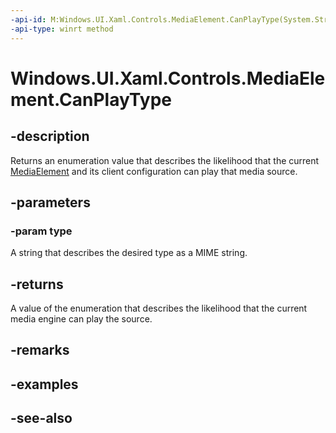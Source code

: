 ```yaml
---
-api-id: M:Windows.UI.Xaml.Controls.MediaElement.CanPlayType(System.String)
-api-type: winrt method
---
```


<!-- Method syntax
public Windows.UI.Xaml.Media.MediaCanPlayResponse CanPlayType(System.String type)
-->

# Windows.UI.Xaml.Controls.MediaElement.CanPlayType

## -description
Returns an enumeration value that describes the likelihood that the current [MediaElement](mediaelement.md) and its client configuration can play that media source.


## -parameters
### -param type
A string that describes the desired type as a MIME string.

## -returns
A value of the enumeration that describes the likelihood that the current media engine can play the source.

## -remarks

## -examples

## -see-also
